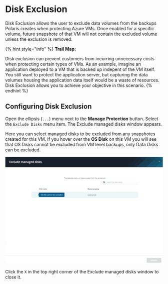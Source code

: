 # Disk Exclusion

Disk Exclusion allows the user to exclude data volumes from the backups Polaris creates when protecting Azure VMs. Once enabled for a specific volume, future snapshote of that VM will not contain the excluded volume unless the exclusion is removed.

{% hint style="info" %}
**Trail Map:**

Disk exclusion can prevent customers from incurring unnecessary costs when protecting certain types of VMs. As an example, imagine an application deployed to a VM that is backed up indepent of the VM itself. You still want to protect the application server, but capturing the data volumes housing the application data itself would be a waste of resources. Disk Exclusion allows you to achieve your objective in this scenario.
{% endhint %}

## Configuring Disk Exclusion

Open the ellipsis (`...`) menu next to the **Manage Protection** button. Select the `Exclude Disks` menu item. The Exclude managed disks window appears.

Here you can select managed disks to be excluded from any snapshotes created for this VM. If you hover over the **OS Disk** on this VM you will see that OS Disks cannot be excluded from VM level backups, only Data Disks can be excluded. 

<p align="center">
<img src="../images/exclude_disk.png">
</p>

Click the `X` in the top right corner of the Exclude managed disks window to close it.